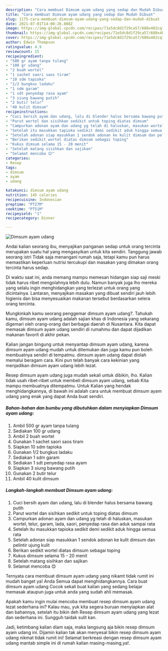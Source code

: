 ```yaml
---
description: "Cara membuat Dimsum ayam udang yang sedap dan Mudah Dibuat"
title: "Cara membuat Dimsum ayam udang yang sedap dan Mudah Dibuat"
slug: 1175-cara-membuat-dimsum-ayam-udang-yang-sedap-dan-mudah-dibuat
date: 2021-07-01T14:00:26.808Z
image: https://img-global.cpcdn.com/recipes/71e5dc8d1f29ca57/680x482cq70/dimsum-ayam-udang-foto-resep-utama.jpg
thumbnail: https://img-global.cpcdn.com/recipes/71e5dc8d1f29ca57/680x482cq70/dimsum-ayam-udang-foto-resep-utama.jpg
cover: https://img-global.cpcdn.com/recipes/71e5dc8d1f29ca57/680x482cq70/dimsum-ayam-udang-foto-resep-utama.jpg
author: Edwin Thompson
ratingvalue: 4.9
reviewcount: 15
recipeingredient:
- "500 gr ayam tanpa tulang"
- "100 gr udang"
- "2 buah wortel"
- "1 sachet saori saos tiram"
- "10 sdm tapioka"
- "1/2 bungkus ladaku"
- "1 sdm garam"
- "1 sdt penyedap rasa ayam"
- "3 siung bawang putih"
- "2 butir telur"
- "40 kulit dimsum"
recipeinstructions:
- "Cuci bersih ayam dan udang, lalu di blender halus bersama bawang putih"
- "Parut wortel dan sisihkan sedikit untuk toping diatas dimsum"
- "Campurkan adonan ayam dan udang yg telah di haluskan, masukan wortel, telur, garam, lada, saori, penyedap rasa dan aduk sampai rata"
- "Setelah itu masukkan tapioka sedikit demi sedikit aduk hingga semua rata"
- "Setelah adonan siap masukkan 1 sendok adonan ke kulit dimsum dan pelintir ujung kulit"
- "Berikan sedikit wortel diatas dimsum sebagai toping"
- "Kukus dimsum selama 15 - 20 menit"
- "Setelah matang sisihkan dan sajikan"
- "Selamat mencoba 😊"
categories:
- Resep
tags:
- dimsum
- ayam
- udang

katakunci: dimsum ayam udang 
nutrition: 145 calories
recipecuisine: Indonesian
preptime: "PT27M"
cooktime: "PT51M"
recipeyield: "1"
recipecategory: Dinner

---
```



![Dimsum ayam udang](https://img-global.cpcdn.com/recipes/71e5dc8d1f29ca57/680x482cq70/dimsum-ayam-udang-foto-resep-utama.jpg)

Andai kalian seorang ibu, menyajikan panganan sedap untuk orang tercinta merupakan suatu hal yang mengasyikan untuk kita sendiri. Tanggung jawab seorang istri Tidak saja menangani rumah saja, tetapi kamu pun harus memastikan keperluan nutrisi tercukupi dan masakan yang dimakan orang tercinta harus sedap.

Di waktu  saat ini, anda memang mampu memesan hidangan siap saji meski tidak harus ribet mengolahnya lebih dulu. Namun banyak juga lho mereka yang selalu ingin menghidangkan yang terlezat untuk orang yang dicintainya. Lantaran, menyajikan masakan yang dibuat sendiri jauh lebih higienis dan bisa menyesuaikan makanan tersebut berdasarkan selera orang tercinta. 



Mungkinkah kamu seorang penggemar dimsum ayam udang?. Tahukah kamu, dimsum ayam udang adalah sajian khas di Indonesia yang sekarang digemari oleh orang-orang dari berbagai daerah di Nusantara. Kita dapat memasak dimsum ayam udang sendiri di rumahmu dan dapat dijadikan makanan favorit di akhir pekan.

Kalian jangan bingung untuk menyantap dimsum ayam udang, karena dimsum ayam udang mudah untuk ditemukan dan juga kamu pun boleh membuatnya sendiri di tempatmu. dimsum ayam udang dapat diolah memalui beragam cara. Kini pun telah banyak cara kekinian yang menjadikan dimsum ayam udang lebih lezat.

Resep dimsum ayam udang juga mudah sekali untuk dibikin, lho. Kalian tidak usah ribet-ribet untuk membeli dimsum ayam udang, sebab Kita mampu membuatnya ditempatmu. Untuk Kalian yang hendak menghidangkannya, di bawah ini adalah cara untuk membuat dimsum ayam udang yang enak yang dapat Anda buat sendiri.

<!--inarticleads1-->

##### Bahan-bahan dan bumbu yang dibutuhkan dalam menyiapkan Dimsum ayam udang:

1. Ambil 500 gr ayam tanpa tulang
1. Sediakan 100 gr udang
1. Ambil 2 buah wortel
1. Gunakan 1 sachet saori saos tiram
1. Siapkan 10 sdm tapioka
1. Gunakan 1/2 bungkus ladaku
1. Sediakan 1 sdm garam
1. Sediakan 1 sdt penyedap rasa ayam
1. Siapkan 3 siung bawang putih
1. Gunakan 2 butir telur
1. Ambil 40 kulit dimsum




<!--inarticleads2-->

##### Langkah-langkah membuat Dimsum ayam udang:

1. Cuci bersih ayam dan udang, lalu di blender halus bersama bawang putih
1. Parut wortel dan sisihkan sedikit untuk toping diatas dimsum
1. Campurkan adonan ayam dan udang yg telah di haluskan, masukan wortel, telur, garam, lada, saori, penyedap rasa dan aduk sampai rata
1. Setelah itu masukkan tapioka sedikit demi sedikit aduk hingga semua rata
1. Setelah adonan siap masukkan 1 sendok adonan ke kulit dimsum dan pelintir ujung kulit
1. Berikan sedikit wortel diatas dimsum sebagai toping
1. Kukus dimsum selama 15 - 20 menit
1. Setelah matang sisihkan dan sajikan
1. Selamat mencoba 😊




Ternyata cara membuat dimsum ayam udang yang nikamt tidak rumit ini mudah banget ya! Anda Semua dapat menghidangkannya. Cara buat dimsum ayam udang Cocok sekali buat kalian yang sedang belajar memasak ataupun juga untuk anda yang sudah ahli memasak.

Apakah kamu ingin mulai mencoba membuat resep dimsum ayam udang lezat sederhana ini? Kalau mau, yuk kita segera buruan menyiapkan alat dan bahannya, setelah itu bikin deh Resep dimsum ayam udang yang lezat dan sederhana ini. Sungguh taidak sulit kan. 

Jadi, ketimbang kalian diam saja, maka langsung aja bikin resep dimsum ayam udang ini. Dijamin kalian tak akan menyesal bikin resep dimsum ayam udang nikmat tidak rumit ini! Selamat berkreasi dengan resep dimsum ayam udang mantab simple ini di rumah kalian masing-masing,ya!.

